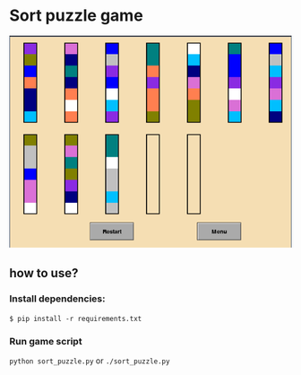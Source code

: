 # Sort puzzle game

![puzzle](puzzle.png)

## how to use?

### Install dependencies:

`$ pip install -r requirements.txt`

### Run game script

`python sort_puzzle.py` or `./sort_puzzle.py`

